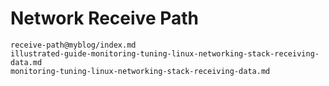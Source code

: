 # Network Receive Path

```{toctree}
receive-path@myblog/index.md
illustrated-guide-monitoring-tuning-linux-networking-stack-receiving-data.md
monitoring-tuning-linux-networking-stack-receiving-data.md
```